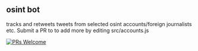 ## osint bot

tracks and retweets tweets from selected osint accounts/foreign journalists etc. Submit a PR to to add more by editing src/accounts.js

[![PRs Welcome](https://img.shields.io/badge/prs-welcome-brightgreen.svg?style=flat-square)](http://makeapullrequest.com)
